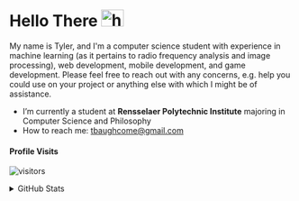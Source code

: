 # Hello There <img src="https://thumbs.gfycat.com/SomeWelllitBantamrooster-max-1mb.gif" width="40px" height = "30px" alt="hi">
My name is Tyler, and I'm a computer science student with experience in machine learning (as it pertains to radio frequency analysis and image processing), web development, mobile development, and game development. Please feel free to reach out with any concerns, e.g. help you could use on your project or anything else with which I might be of assistance.

- I’m currently a student at **Rensselaer Polytechnic Institute** majoring in Computer Science and Philosophy
- How to reach me: tbaughcome@gmail.com

#### Profile Visits 

![visitors](https://visitor-badge.glitch.me/badge?page_id=TylerBaughcome.Tyler)

<details>
<summary>
  GitHub Stats
</summary>

<br >

#### Github Stats

![TylerBaughcome's github stats](https://github-readme-stats.vercel.app/api?username=TylerBaughcome&count_private=true&theme=tokyonight)

</details>
